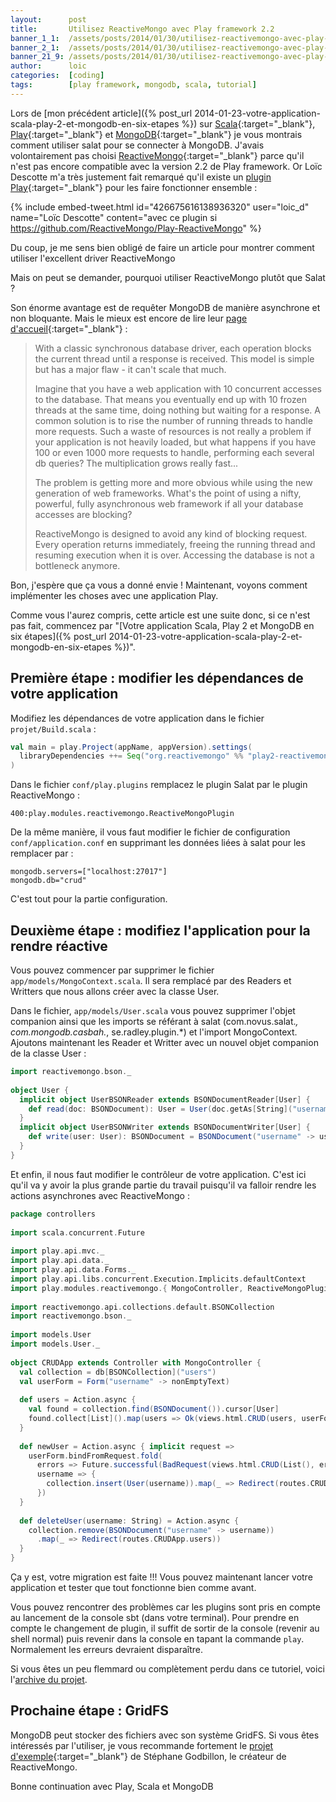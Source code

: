 ```yaml
---
layout:      post
title:       Utilisez ReactiveMongo avec Play framework 2.2
banner_1_1:  /assets/posts/2014/01/30/utilisez-reactivemongo-avec-play-framework-2-2_1_1.jpg
banner_2_1:  /assets/posts/2014/01/30/utilisez-reactivemongo-avec-play-framework-2-2_2_1.jpg
banner_21_9: /assets/posts/2014/01/30/utilisez-reactivemongo-avec-play-framework-2-2_21_9.jpg
author:      loic
categories:  [coding]
tags:        [play framework, mongodb, scala, tutorial]
---
```


Lors de [mon précédent article]({% post_url 2014-01-23-votre-application-scala-play-2-et-mongodb-en-six-etapes %}) sur [Scala](https://www.scala-lang.org){:target="_blank"},
[Play](https://www.playframework.com){:target="_blank"} et [MongoDB](https://www.mongodb.com){:target="_blank"} je vous montrais comment utiliser salat pour se connecter à MongoDB.
J'avais volontairement pas choisi [ReactiveMongo](http://reactivemongo.org){:target="_blank"} parce qu'il n'est pas encore compatible avec la version 2.2 de Play framework.
Or Loïc Descotte m'a très justement fait remarqué qu'il existe un [plugin Play](https://github.com/ReactiveMongo/Play-ReactiveMongo){:target="_blank"} pour les faire fonctionner ensemble :

{% include embed-tweet.html id="426675616138936320" user="loic_d" name="Loïc Descotte" content="avec ce plugin si https://github.com/ReactiveMongo/Play-ReactiveMongo" %}

Du coup, je me sens bien obligé de faire un article pour montrer comment utiliser l'excellent driver ReactiveMongo <i class="emoji wink"></i>

Mais on peut se demander, pourquoi utiliser ReactiveMongo plutôt que Salat ?

Son énorme avantage est de requêter MongoDB de manière asynchrone et non bloquante. Mais le mieux est encore de lire leur [page d'accueil](http://reactivemongo.org/){:target="_blank"} :

> With a classic synchronous database driver, each operation blocks the current thread until a response is received.
> This model is simple but has a major flaw - it can't scale that much.
>
> Imagine that you have a web application with 10 concurrent accesses to the database. That means you eventually end up with 10 frozen threads at the same time,
> doing nothing but waiting for a response. A common solution is to rise the number of running threads to handle more requests.
> Such a waste of resources is not really a problem if your application is not heavily loaded, but what happens if you have 100 or even 1000 more requests to handle,
> performing each several db queries? The multiplication grows really fast...
>
> The problem is getting more and more obvious while using the new generation of web frameworks.
> What's the point of using a nifty, powerful, fully asynchronous web framework if all your database accesses are blocking?
>
> ReactiveMongo is designed to avoid any kind of blocking request. Every operation returns immediately, freeing the running thread and resuming execution when it is over.
> Accessing the database is not a bottleneck anymore.

Bon, j'espère que ça vous a donné envie ! Maintenant, voyons comment implémenter les choses avec une application Play.

Comme vous l'aurez compris, cette article est une suite donc, si ce n'est pas fait, commencez par
"[Votre application Scala, Play 2 et MongoDB en six étapes]({% post_url 2014-01-23-votre-application-scala-play-2-et-mongodb-en-six-etapes %})".

## Première étape : modifier les dépendances de votre application

Modifiez les dépendances de votre application dans le fichier `projet/Build.scala` :

```scala
val main = play.Project(appName, appVersion).settings(
  libraryDependencies ++= Seq("org.reactivemongo" %% "play2-reactivemongo" % "0.10.2")
)
```

Dans le fichier `conf/play.plugins` remplacez le plugin Salat par le plugin ReactiveMongo :

```hocon
400:play.modules.reactivemongo.ReactiveMongoPlugin
```

De la même manière, il vous faut modifier le fichier de configuration `conf/application.conf` en supprimant les données liées à salat pour les remplacer par :

```hocon
mongodb.servers=["localhost:27017"]
mongodb.db="crud"
```

C'est tout pour la partie configuration.

## Deuxième étape : modifiez l'application pour la rendre réactive

Vous pouvez commencer par supprimer le fichier `app/models/MongoContext.scala`. Il sera remplacé par des Readers et Writters que nous allons créer avec la classe User.

Dans le fichier, `app/models/User.scala` vous pouvez supprimer l'objet companion ainsi que les imports se référant à salat
(com.novus.salat.*, com.mongodb.casbah.*, se.radley.plugin.*) et l'import MongoContext.
Ajoutons maintenant les Reader et Writter avec un nouvel objet companion de la classe User :

```scala
import reactivemongo.bson._
 
object User {
  implicit object UserBSONReader extends BSONDocumentReader[User] {
    def read(doc: BSONDocument): User = User(doc.getAs[String]("username").get)
  }
  implicit object UserBSONWriter extends BSONDocumentWriter[User] {
    def write(user: User): BSONDocument = BSONDocument("username" -> user.username)
  }
}
```

Et enfin, il nous faut modifier le contrôleur de votre application.
C'est ici qu'il va y avoir la plus grande partie du travail puisqu'il va falloir rendre les actions asynchrones avec ReactiveMongo :

```scala
package controllers
 
import scala.concurrent.Future
 
import play.api.mvc._
import play.api.data._
import play.api.data.Forms._
import play.api.libs.concurrent.Execution.Implicits.defaultContext
import play.modules.reactivemongo.{ MongoController, ReactiveMongoPlugin }
 
import reactivemongo.api.collections.default.BSONCollection
import reactivemongo.bson._
 
import models.User
import models.User._
 
object CRUDApp extends Controller with MongoController {
  val collection = db[BSONCollection]("users")
  val userForm = Form("username" -> nonEmptyText)
 
  def users = Action.async {
    val found = collection.find(BSONDocument()).cursor[User]
    found.collect[List]().map(users => Ok(views.html.CRUD(users, userForm)))
  }
 
  def newUser = Action.async { implicit request =>
    userForm.bindFromRequest.fold(
      errors => Future.successful(BadRequest(views.html.CRUD(List(), errors))),
      username => {
        collection.insert(User(username)).map(_ => Redirect(routes.CRUDApp.users))
      })
  }
 
  def deleteUser(username: String) = Action.async {
    collection.remove(BSONDocument("username" -> username))
      .map(_ => Redirect(routes.CRUDApp.users))
  }
}
```

Ça y est, votre migration est faite !!! Vous pouvez maintenant lancer votre application et tester que tout fonctionne bien comme avant.

Vous pouvez rencontrer des problèmes car les plugins sont pris en compte au lancement de la console sbt (dans votre terminal).
Pour prendre en compte le changement de plugin, il suffit de sortir de la console (revenir au shell normal) puis revenir dans la console en tapant la commande `play`.
Normalement les erreurs devraient disparaître.

Si vous êtes un peu flemmard ou complètement perdu dans ce tutoriel, voici l'[archive du projet](/assets/posts/2014/01/30/playScalaMongoSample_with_ReactiveMongo.rar).

## Prochaine étape : GridFS

MongoDB peut stocker des fichiers avec son système GridFS. Si vous êtes intéressés par l'utiliser,
je vous recommande fortement le [projet d'exemple](https://github.com/sgodbillon/reactivemongo-demo-app){:target="_blank"} de Stéphane Godbillon, le créateur de ReactiveMongo.

Bonne continuation avec Play, Scala et MongoDB <i class="emoji wink"></i>
